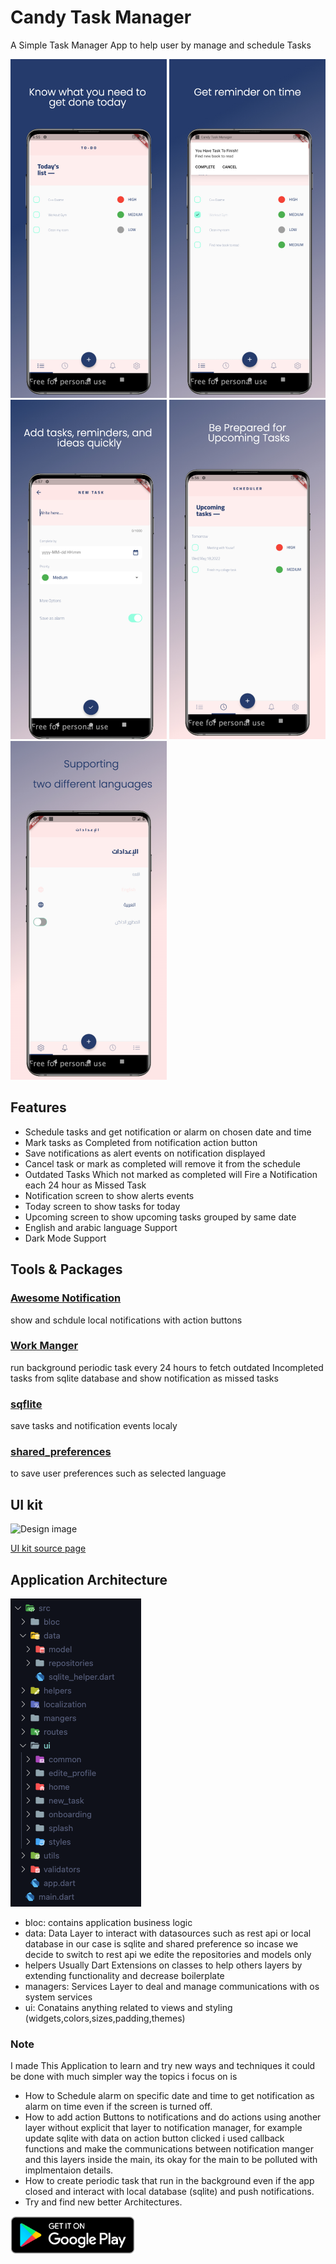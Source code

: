 # Candy Task Manager

A Simple Task Manager App to help user by manage and schedule Tasks

<p float="left">
  <img src="image1.jpeg" width="250" />
  <img src="image2.jpeg" width="250" />
  <img src="image3.jpeg" width="250" />
    <img src="image4.jpeg" width="250" />
      <img src="image5.jpeg" width="250" />
</p>

## Features

- Schedule tasks and get notification or alarm on chosen date and time
- Mark tasks as Completed from notification action button
- Save notifications as alert events on notification displayed
- Cancel task or mark as completed will remove it from the    schedule
- Outdated Tasks Which not marked as completed will Fire a Notification each 24 hour as Missed Task
- Notification screen to show alerts events
- Today screen to show tasks for today
- Upcoming screen to show upcoming tasks grouped by same date
- English and arabic language Support
- Dark Mode Support

## Tools & Packages

### [Awesome Notification](https://pub.dev/packages/awesome_notifications)

show and schdule local notifications with action buttons

### [Work Manger](https://pub.dev/packages/workmanager)

run background periodic task every 24 hours to fetch outdated Incompleted tasks from sqlite database and show notification as missed tasks

### [sqflite](https://pub.dev/packages/sqflite)

save tasks and notification events localy

### [shared_preferences](https://pub.dev/packages/shared_preferences)

 to save user preferences such as selected language

## UI kit

![Design image](https://cdn.dribbble.com/users/180538/screenshots/3710437/media/aef748443f9247f66cf246e2982ea05a.png)

 [UI kit source page](https://dribbble.com/shots/3710437-Free-UI-Kit-Candy)

## Application Architecture

![Architecture](arch.png?raw=true)

- bloc: contains application business logic
- data: Data Layer to interact with datasources such as rest api or local database in our case is sqlite and shared preference so incase we decide to switch to rest api we edite the repositories and models only
- helpers Usually Dart Extensions on classes  to help others layers by extending functionality and decrease boilerplate
- managers: Services Layer to deal and manage communications with os system services
- ui: Conatains anything related to views and styling (widgets,colors,sizes,padding,themes)

### Note

I made This Application to learn and try new ways and  techniques it could be done with much simpler way the topics i focus on is

- How to Schedule alarm on specific date and time to get notification as alarm on time even if the screen is turned off.
- How to add action Buttons to notifications and do actions using another layer without explicit that layer to notification manager, for example update sqlite with data on action button clicked i used callback functions and make the communications between notification manger and this layers inside the main, its okay for the main to be polluted with implmentaion details.
- How to create periodic task that run in the background  even if the app closed and interact with local database (sqlite) and push notifications.
- Try and find new better Architectures.
  
<a href="https://play.google.com/store/apps/details?id=com.mostafaemara.candyTaskManager">
<img src="play_badge.png" width="200" >
</a>
